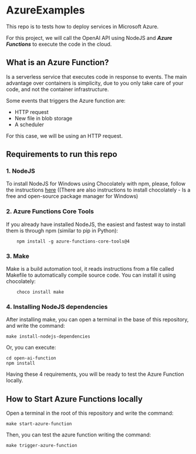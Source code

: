 # AzureExamples
This repo is to tests how to deploy services in Microsoft Azure. 

For this project, we will call the OpenAI API using NodeJS and ***Azure Functions*** to execute the code in the cloud.

## What is an Azure Function?

Is a serverless service that executes code in response to events. The main advantage over containers is simplicity, due to you only take care of your code, and not the container infrastructure.

Some events that triggers the Azure function are:

- HTTP request
- New file in blob storage
- A scheduler

For this case, we will be using an HTTP request.


## Requirements to run this repo

### 1. NodeJS

To install NodeJS for Windows using Chocolately with npm, please, follow the instructions [here](https://nodejs.org/en/download) ((There are also instructions to install chocolately - Is a free and open-source package manager for Windows)


### 2. Azure Functions Core Tools

If you already have installed NodeJS, the easiest and fastest way to install them is through npm (similar to pip in Python):

        npm install -g azure-functions-core-tools@4

### 3. Make

Make is a build automation tool, it reads instructions from a file called Makefile to automatically compile source code. You can install it using chocolately:

        choco install make

### 4. Installing NodeJS dependencies

After installing make, you can open a terminal in the base of this repository, and write the command:

    make install-nodejs-dependencies

Or, you can execute:

    cd open-ai-function
    npm install

Having these 4 requirements, you will be ready to test the Azure Function locally.

## How to Start Azure Functions locally

Open a terminal in the root of this repository and write the command:

    make start-azure-function

Then, you can test the azure function writing the command:

    make trigger-azure-function
